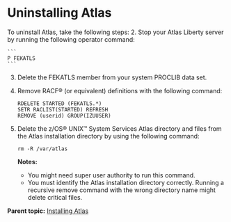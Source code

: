 # Uninstalling Atlas

To uninstall Atlas, take the following steps:
2.  Stop your Atlas Liberty server by running the following operator command:

    ```
    P FEKATLS
    ```

3.  Delete the FEKATLS member from your system PROCLIB data set.
4.  Remove RACF® \(or equivalent\) definitions with the following command:

    ```
    RDELETE STARTED (FEKATLS.*)
    SETR RACLIST(STARTED) REFRESH
    REMOVE (userid) GROUP(IZUUSER)
    ```

5.  Delete the z/OS® UNIX™ System Services Atlas directory and files from the Atlas installation directory by using the following command:

    ```
    rm -R /var/atlas
    ```

    **Notes:**

    -   You might need super user authority to run this command.
    -   You must identify the Atlas installation directory correctly. Running a recursive remove command with the wrong directory name might delete critical files.

**Parent topic:** [Installing Atlas](../topics/install.md)
